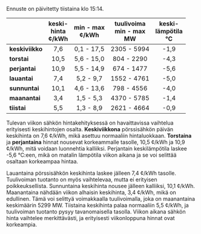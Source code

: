 Ennuste on päivitetty tiistaina klo 15:14.

|              | keski-<br>hinta<br>¢/kWh | min - max<br>¢/kWh | tuulivoima<br>min - max<br>MW | keski-<br>lämpötila<br>°C |
|:-------------|:----------------:|:----------------:|:-------------:|:-------------:|
| **keskiviikko** | 7,6 | 0,1 - 17,5 | 2305 - 5994 | -1,9 |
| **torstai** | 10,5 | 5,6 - 15,0 | 804 - 2290 | -4,3 |
| **perjantai** | 10,9 | 5,5 - 14,9 | 674 - 1477 | -5,6 |
| **lauantai** | 7,4 | 5,2 - 9,7 | 1552 - 4761 | -5,0 |
| **sunnuntai** | 10,1 | 4,6 - 13,6 | 798 - 4556 | -4,0 |
| **maanantai** | 3,4 | 1,5 - 5,3 | 4370 - 5785 | -1,4 |
| **tiistai** | 5,5 | 1,3 - 8,9 | 2621 - 4664 | -0,9 |

Tulevan viikon sähkön hintakehityksessä on havaittavissa vaihtelua erityisesti keskihintojen osalta. **Keskiviikkona** pörssisähkön päivän keskihinta on 7,6 ¢/kWh, mikä asettuu normaaliin hintaluokkaan. **Torstaina** ja **perjantaina** hinnat nousevat korkeammalle tasolle, 10,5 ¢/kWh ja 10,9 ¢/kWh, mitä voidaan luonnehtia kalliiksi. Perjantain keskilämpötila laskee -5,6 °C:een, mikä on matalin lämpötila viikon aikana ja se voi selittää osaltaan korkeampaa hintaa.

Lauantaina pörssisähkön keskihinta laskee jälleen 7,4 ¢/kWh tasolle. Tuulivoiman tuotanto on myös vaihtelevaa, mutta ei erityisen poikkeuksellista. Sunnuntaina keskihinta nousee jälleen kalliiksi, 10,1 ¢/kWh. Maanantaina nähdään viikon alhaisin keskihinta, 3,4 ¢/kWh, mikä on edullinen. Tämä voi selittyä voimakkaalla tuulivoimalla, joka on maanantaina keskimäärin 5299 MW. Tiistaina keskihinta palaa normaaliin 5,5 ¢/kWh, ja tuulivoiman tuotanto pysyy tavanomaisella tasolla. Viikon aikana sähkön hinta vaihtelee merkittävästi, ja erityisesti viikonloppuna hinnat ovat korkeampia.